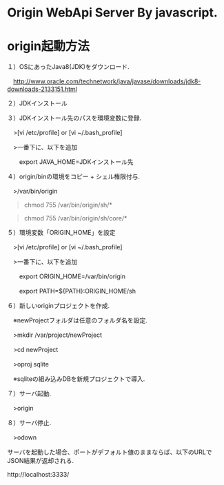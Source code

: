 # Origin WebApi Server By javascript.

# origin起動方法

１）OSにあったJava8(JDK)をダウンロード.

　http://www.oracle.com/technetwork/java/javase/downloads/jdk8-downloads-2133151.html

２）JDKインストール

３）JDKインストール先のパスを環境変数に登録.

　>[vi /etc/profile] or [vi ~/.bash_profile]

　>一番下に、以下を追加

　　export JAVA_HOME=JDKインストール先


４）origin/binの環境をコピー + シェル権限付与.

　>/var/bin/origin

  >chmod 755 /var/bin/origin/sh/*

  >chmod 755 /var/bin/origin/sh/core/*


５）環境変数「ORIGIN_HOME」を設定

　>[vi /etc/profile] or [vi ~/.bash_profile]

　>一番下に、以下を追加

　　export ORIGIN_HOME=/var/bin/origin

　　export PATH=${PATH}:ORIGIN_HOME/sh


６）新しいoriginプロジェクトを作成.

　※newProjectフォルダは任意のフォルダ名を設定.

　>mkdir /var/project/newProject

　>cd newProject

　>oproj sqlite


　※sqliteの組み込みDBを新規プロジェクトで導入.


７）サーバ起動.

　>origin


８）サーバ停止.

　>odown




サーバを起動した場合、ポートがデフォルト値のままならば、以下のURLでJSON結果が返却される.


http://localhost:3333/


